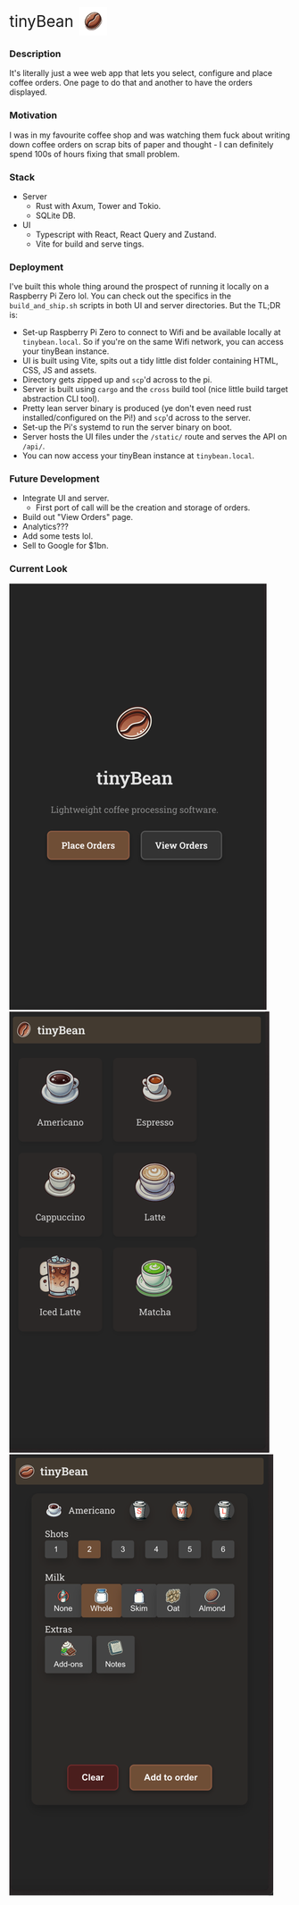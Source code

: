<!DOCTYPE html>
<html lang="en">
<head>
    <meta charset="UTF-8">
    <meta name="viewport" content="width=device-width, initial-scale=1.0">
    <title>tinyBean</title>
    <style>
        .title-container {
            display: flex;
            align-items: center;
        }
        .title {
            font-size: 2em;
            margin-right: 10px;
        }
        .image {
            width: 50px;
            height: 50px;
        }
    </style>
</head>
<body>
    <div class="title-container">
        <div class="title">tinyBean</div>
        <img src="ui/public/images/coffee-bean.png" alt="Tiny Bean" class="image">
    </div>
</body>
</html>

### Description

It's literally just a wee web app that lets you select, configure and place coffee orders. One page to do that and
another to have the orders displayed.

### Motivation

I was in my favourite coffee shop and was watching them fuck about writing down coffee orders on scrap bits of paper and
thought - I can definitely spend 100s of hours fixing that small problem.

### Stack

* Server
    * Rust with Axum, Tower and Tokio.
    * SQLite DB.
* UI
    * Typescript with React, React Query and Zustand.
    * Vite for build and serve tings.

### Deployment

I've built this whole thing around the prospect of running it locally on a Raspberry Pi Zero lol. You can check out the
specifics in the `build_and_ship.sh` scripts in both UI and server directories. But the TL;DR is:

* Set-up Raspberry Pi Zero to connect to Wifi and be available locally at `tinybean.local`. So if you're on the same
  Wifi network, you can access your tinyBean instance.
* UI is built using Vite, spits out a tidy little dist folder containing HTML, CSS, JS and assets.
* Directory gets zipped up and `scp`'d across to the pi.
* Server is built using `cargo` and the `cross` build tool (nice little build target abstraction CLI tool).
* Pretty lean server binary is produced (ye don't even need rust installed/configured on the Pi!) and `scp`'d across to
  the server.
* Set-up the Pi's systemd to run the server binary on boot.
* Server hosts the UI files under the `/static/` route and serves the API on `/api/`.
* You can now access your tinyBean instance at `tinybean.local`.

### Future Development

* Integrate UI and server.
    * First port of call will be the creation and storage of orders.
* Build out "View Orders" page.
* Analytics???
* Add some tests lol.
* Sell to Google for $1bn.

### Current Look

![img.png](ui/progress/landing.png)
![img.png](ui/progress/place_order.png)
![img.png](ui/progress/configure_order.png)